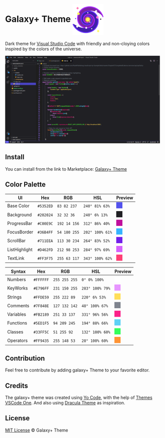 # Galaxy+ Theme <img align="center" alt="galaxytheme+" height="100" width="100" src="assets/galaxia.png">

Dark theme for [Visual Studio Code](https://code.visualstudio.com) with friendly and non-cloying colors inspired by the colors of the universe.

![galaxytheme+](assets/galaxytheme+.png)


## Install
  You can install from the link to Marketplace: [Galaxy+ Theme](https://marketplace.visualstudio.com/items?itemName=JoaoBatistaJr.GalaxyTheme)


## Color Palette

| UI             | Hex         | RGB           | HSL             | Preview                                            |
| -------------- | ----------- | ------------- | --------------- |--------------------------------------------------- |
| Base Color     |  `#5352ED`  | `83 82 237`   | `240° 81% 63%`  | ![BaseColor](assets/palette/BaseColor.png)         |
| Background     |  `#202024`  | `32 32 36`    | `240° 6% 13%`   | ![Background](assets/palette/Background.png)       |
| ProgressBar    |  `#C00E9C`  | `192 14 156`  | `312° 86% 40%`  | ![ProgressBar](assets/palette/ProgressBar.png)     |
| FocusBorder    |  `#36B4FF`  | `54 180 255`  | `202° 100% 61%` | ![FocusBorder](assets/palette/FocusBorder.png)     |
| ScrollBar      |  `#711EEA`  | `113 30 234`  | `264° 83% 52%`  | ![ScrollBar](assets/palette/ScrollBar.png)         |
| ListHighlight  |  `#D462FD`  | `212 98 253`  | `284° 97% 69%`  | ![ListHighlight](assets/palette/ListHighlight.png) |
| TextLink       |  `#FF3F75`  | `255 63 117`  | `343° 100% 62%` | ![TextLink](assets/palette/TextLink.png)           |

| Syntax         | Hex         | RGB           | HSL             | Preview                                            |
| -------------- | ----------- | ------------- |---------------- |--------------------------------------------------- |
| Numbers        |  `#FFFFFF`  | `255 255 255` | `0° 0% 100%`    | ![Numbers](assets/palette/Numbers.png)             |
| KeyWorks       |  `#E796FF`  | `231 150 255` | `283° 100% 79%` | ![KeyWorks](assets/palette/KeyWorks.png)           |
| Strings        |  `#FFDE59`  | `255 222 89`  | `220° 6% 53%`   | ![Strings](assets/palette/Strings.png)             |
| Comments       |  `#7F848E`  | `127 132 142` | `48° 100% 67%`  | ![Comments](assets/palette/Comments.png)           |
| Variables      |  `#FB2189`  | `251 33 137`  | `331° 96% 56%`  | ![Variables](assets/palette/Variables.png)         |
| Functions      |  `#5ED1F5`  | `94 209 245`  | `194° 88% 66%`  | ![Functions](assets/palette/Functions.png)         |
| Classes        |  `#33FF5C`  | `51 255 92`   | `132° 100% 60%` | ![Classes](assets/palette/Classes.png)             |
| Operators      |  `#FF9435`  | `255 148 53`  | `28° 100% 60%`  | ![Classes](assets/palette/Operators.png)           |

## Contribution
Feel free to contribute by adding galaxy+ Theme to your favorite editor.

## Credits

The galaxy+ theme was created using [Yo Code](https://vscode-docs.readthedocs.io/en/stable/tools/yocode/), with the help of [Themes VSCode One](https://themes.vscode.one). And also using [Dracula Theme](https://github.com/dracula) as inspiration.

## License
[MIT License](./LICENSE) © Galaxy+ Theme

